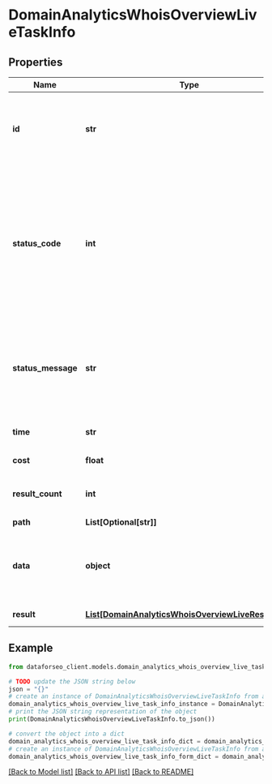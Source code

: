 # DomainAnalyticsWhoisOverviewLiveTaskInfo


## Properties

Name | Type | Description | Notes
------------ | ------------- | ------------- | -------------
**id** | **str** | task identifier unique task identifier in our system in the UUID format | [optional] 
**status_code** | **int** | status code of the task generated by DataForSEO, can be within the following range: 10000-60000 you can find the full list of the response codes here | [optional] 
**status_message** | **str** | informational message of the task you can find the full list of general informational messages here | [optional] 
**time** | **str** | execution time, seconds | [optional] 
**cost** | **float** | total tasks cost, USD | [optional] 
**result_count** | **int** | number of elements in the result array | [optional] 
**path** | **List[Optional[str]]** | URL path | [optional] 
**data** | **object** | contains the same parameters that you specified in the POST request | [optional] 
**result** | [**List[DomainAnalyticsWhoisOverviewLiveResultInfo]**](DomainAnalyticsWhoisOverviewLiveResultInfo.md) | array of results | [optional] 

## Example

```python
from dataforseo_client.models.domain_analytics_whois_overview_live_task_info import DomainAnalyticsWhoisOverviewLiveTaskInfo

# TODO update the JSON string below
json = "{}"
# create an instance of DomainAnalyticsWhoisOverviewLiveTaskInfo from a JSON string
domain_analytics_whois_overview_live_task_info_instance = DomainAnalyticsWhoisOverviewLiveTaskInfo.from_json(json)
# print the JSON string representation of the object
print(DomainAnalyticsWhoisOverviewLiveTaskInfo.to_json())

# convert the object into a dict
domain_analytics_whois_overview_live_task_info_dict = domain_analytics_whois_overview_live_task_info_instance.to_dict()
# create an instance of DomainAnalyticsWhoisOverviewLiveTaskInfo from a dict
domain_analytics_whois_overview_live_task_info_form_dict = domain_analytics_whois_overview_live_task_info.from_dict(domain_analytics_whois_overview_live_task_info_dict)
```
[[Back to Model list]](../README.md#documentation-for-models) [[Back to API list]](../README.md#documentation-for-api-endpoints) [[Back to README]](../README.md)


